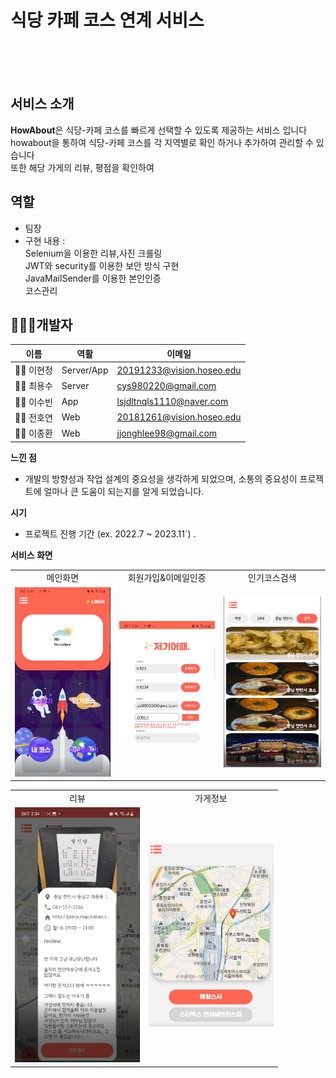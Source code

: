 # 식당 카페 코스 연계 서비스

<br>
<br>
<br>
       
            




## **서비스 소개**
**HowAbout**은 식당-카페 코스를 빠르게 선택할 수 있도록 제공하는 서비스 입니다   
howabout을 통하여 식당-카페 코스를 각 지역별로 확인 하거나 추가하여 관리할 수 있습니다   
또한 해당 가게의 리뷰, 평점을 확인하여

## **역할**

- 팀장
- 구현 내용 :   
Selenium을 이용한 리뷰,사진 크롤링    
JWT와 security를 이용한 보안 방식 구현  
JavaMailSender를 이용한 본인인증    
코스관리

## 🧑🏻‍💻개발자
| 이름 | 역활 | 이메일 |
| --- | --- | --- |
| 👩🏻 이현정 | Server/App | 20191233@vision.hoseo.edu |
| 👨🏻 최용수 | Server | cys980220@gmail.com |
| 👩🏻 이수빈 | App | lsjdltnqls1110@naver.com |
| 👩🏻 전호연 | Web | 20181261@vision.hoseo.edu |
| 👨🏻 이종환  | Web | jjonghlee98@gmail.com |


**느낀 점**

- 개발의 방향성과 작업 설계의 중요성을 생각하게 되었으며, 소통의 중요성이 프로젝트에 얼마나 큰 도움이 되는지를 알게 되었습니다.

**시기**

- 프로젝트 진행 기간 (ex. 2022.7 ~ 2023.11`) .

**서비스 화면**

<table style="border: 2px; text-align:center;">
  <tr style="text-align:center;">
    <td> 메인화면 </td>
    <td> 회원가입&이메일인증 </td>
    <td> 인기코스검색 </td>
  </tr>
  <tr>
    <td>
      <img src="./assets/131313.png" alt="메인화면" width="200px" />
    </td>
    <td>
      <img src="./assets/333.png" alt="회원가입&이메일인증" width="200px" />
    </td>
    <td> 
      <img src="./assets/444.png" alt="인기코스검색" width="205px" />
    </td>
  </tr>
</table>

<table style="border: 2px; text-align:center;">
  <tr style="text-align:center;">
    <td> 리뷰 </td>
    <td> 가게정보 </td>
  </tr>
  <tr>
    <td>
      <img src="./assets/222.png" alt="리뷰" width="200px" />
    </td>
    <td>
      <img src="./assets/5555.png" alt="가게정보" width="200px" />
    </td>

  </tr>
</table>
